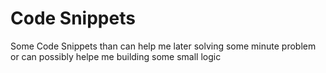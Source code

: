 # Code Snippets
Some Code Snippets than can help me later solving some minute problem or can possibly helpe me building some 
small logic
